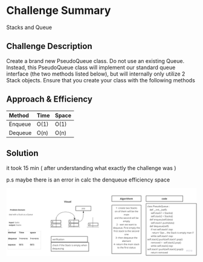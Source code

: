 # Challenge Summary

Stacks and Queue

## Challenge Description

Create a brand new PseudoQueue class. Do not use an existing Queue. Instead, this PseudoQueue class will implement our standard queue interface (the two methods listed below), but will internally only utilize 2 Stack objects. Ensure that you create your class with the following methods

## Approach & Efficiency

| Method | Time | Space |
| :----------- | :----------- | :----------- |
| Enqueue | O(1) | O(1) |
| Dequeue | O(n) | O(n) |

## Solution

 it took 15 min ( after understanding what exactly the challenge was )
 
p.s
maybe there is an error in calc the denqueue efficiency space

![img](assets/Queue_with_stacks.jpg)
